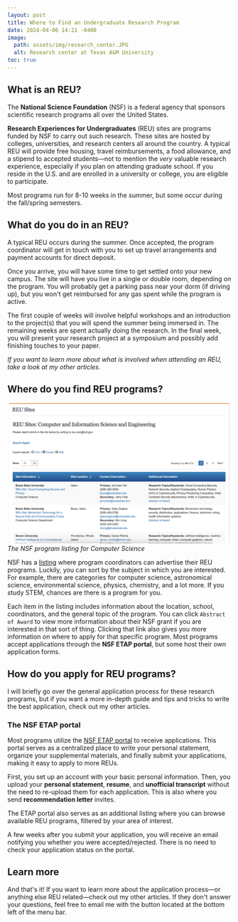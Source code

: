```yaml
---
layout: post
title: Where to Find an Undergraduate Research Program
date: 2024-04-06 14:21 -0400
image:
  path: assets/img/research_center.JPG
  alt: Research center at Texas A&M University
toc: true
---
```


## What is an **REU**?

The **National Science Foundation** (NSF) is a federal agency that sponsors scientific research programs all over the United States.

**Research Experiences for Undergraduates** (REU) sites are programs funded by NSF to carry out such research. These sites are hosted by colleges, universities, and research centers all around the country. A typical REU will provide free housing, travel reimbursements, a food allowance, and a stipend to accepted students—not to mention the _very_ valuable research experience, especially if you plan on attending graduate school. If you reside in the U.S. and are enrolled in a university or college, you are eligible to participate.

Most programs run for 8-10 weeks in the summer, but some occur during the fall/spring semesters.

## What do you do in an REU?

A typical REU occurs during the summer. Once accepted, the program coordinator will get in touch with you to set up travel arrangements and payment accounts for direct deposit.

Once you arrive, you will have some time to get settled onto your new campus. The site will have you live in a single or double room, depending on the program. You will probably get a parking pass near your dorm (if driving up), but you won't get reimbursed for any gas spent while the program is active.

The first couple of weeks will involve helpful workshops and an introduction to the project(s) that you will spend the summer being immersed in. The remaining weeks are spent actually doing the research. In the final week, you will present your research project at a symposium and possibly add finishing touches to your paper.

_If you want to learn more about what is involved when attending an REU, take a look at my other articles._

## Where do you find REU programs?

![The NSF program listing for Computer Science](assets/img/nsf_listing.png)
_The NSF program listing for Computer Science_

NSF has a [listing](https://www.nsf.gov/crssprgm/reu/reu_search.jsp) where program coordinators can advertise their REU programs. Luckily, you can sort by the subject in which you are interested. For example, there are categories for computer science, astronomical science, environmental science, physics, chemistry, and a lot more. If you study STEM, chances are there is a program for you.

Each item in the listing includes information about the location, school, coordinators, and the general topic of the program. You can click `Abstract of Award` to view more information about their NSF grant if you are interested in that sort of thing. Clicking that link also gives you more information on where to apply for that specific program. Most programs accept applications through the **NSF ETAP portal**, but some host their own application forms.

## How do you apply for REU programs?

I will briefly go over the general application process for these research programs, but if you want a more in-depth guide and tips and tricks to write the best application, check out my other articles.

### The NSF ETAP portal

Most programs utilize the [NSF ETAP portal](https://etap.nsf.gov/) to receive applications. This portal serves as a centralized place to write your personal statement, organize your supplemental materials, and finally submit your applications, making it easy to apply to more REUs.

First, you set up an account with your basic personal information. Then, you upload your **personal statement**, **resume**, and **unofficial transcript** without the need to re-upload them for each application. This is also where you send **recommendation letter** invites.

The ETAP portal also serves as an additional listing where you can browse available REU programs, filtered by your area of interest.

A few weeks after you submit your application, you will receive an email notifying you whether you were accepted/rejected. There is no need to check your application status on the portal.

## Learn more

And that's it! If you want to learn more about the application process—or anything else REU related—check out my other articles. If they don't answer your questions, feel free to email me with the button located at the bottom left of the menu bar.
